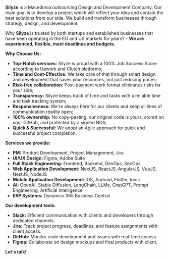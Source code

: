 **Silyze** is a Macedonia outsourcing Design and Development Company. Our main goal is to develop a project which will reflect your idea and contain the best solutions from our side. We build and transform businesses through strategy, design, and development.

Why **Silyze** is trusted by both startups and established businesses that have been operating in the EU and US markets for years? - **We are experienced, flexible, meet deadlines and budgets.**

**Why Choose Us:**

* **Top-Notch services:** Silyze is proud with a 100% Job Success Score according to Upwork and Clutch platforms;
* **Time and Cost-Effective:** We take care of that through smart design and development that saves your resources, not just reducing prices;
* **Risk-free collaboration:** Post-payment work format eliminates risks for your side;
* **Transparency:** Silyze keeps track of time and tasks with a reliable time and task tracking system;
* **Responsiveness:** We're always here for our clients and keep all lines of communication readily open;
* **100% ownership:** No copy-pasting, our original code is yours, stored on your GitHub, and protected by a signed NDA;
* **Quick & Successful:** We adopt an Agile approach for quick and successful project completion.

**Services we provide:**

* **PM:** Product Development, Project Management, Jira
* **UI/UX Design:** Figma, Adobe Suite 
* **Full Stack Engineering:** Frontend, Backend, DevOps, SecOps
* **Web Application Development:** NextJS, ReactJS, AngularJS, VueJS, NestJS, NodeJS
* **Mobile Application Development:** iOS, Android, Flutter, Ionic
* **AI:** OpenAI, Stable Diffusion, LangChain, LLMs, ChatGPT, Prompt Engineering, Artificial Intelligence
* **ERP Systems:** Dynamics 365 Business Central
  
**Our development tools:**

* **Slack:** Efficient communication with clients and developers through dedicated channels.
* **Jira:** Track project progress, deadlines, and feature assignments with client access.
* **GitHub:** Monitor code development and issues with real-time access.
* **Figma:** Collaborate on design mockups and final products with client.
 

**Let's talk!**
